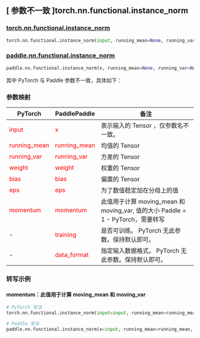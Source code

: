## [ 参数不一致 ]torch.nn.functional.instance_norm

### [torch.nn.functional.instance_norm](https://pytorch.org/docs/stable/generated/torch.nn.functional.instance_norm.html#torch.nn.functional.instance_norm)

```python
torch.nn.functional.instance_norm(input, running_mean=None, running_var=None, weight=None, bias=None, use_input_stats=True, momentum=0.1, eps=1e-05)
```

### [paddle.nn.functional.instance_norm](https://www.paddlepaddle.org.cn/documentation/docs/zh/develop/api/paddle/nn/functional/instance_norm_cn.html#instance-norm)
```python
paddle.nn.functional.instance_norm(x, running_mean=None, running_var=None, weight=None, bias=None, training=False, eps=1e-05, momentum=0.9, use_input_stats=True, data_format='NCHW', name=None)
```

其中 PyTorch 与 Paddle 参数不一致，具体如下：
### 参数映射

| PyTorch       | PaddlePaddle | 备注                                                   |
| ------------- | ------------ | ------------------------------------------------------ |
| <font color='red'> input </font> | <font color='red'> x </font> | 表示输入的 Tensor ，仅参数名不一致。  |
| <font color='red'> running_mean </font>   | <font color='red'> running_mean </font>   | 均值的 Tensor               |
| <font color='red'> running_var </font>   | <font color='red'> running_var </font>   | 方差的 Tensor               |
| <font color='red'> weight </font>   | <font color='red'> weight </font>   | 权重的 Tensor               |
| <font color='red'> bias </font>   | <font color='red'> bias </font>   | 偏置的 Tensor               |
| <font color='red'> eps  </font>         |    <font color='red'> eps  </font>         | 为了数值稳定加在分母上的值             |
| <font color='red'> momentum </font>             | <font color='red'> momentum </font>  | 此值用于计算 moving_mean 和 moving_var, 值的大小 Paddle = 1 - PyTorch，需要转写               |
| -           |  <font color='red'> training </font>            | 是否可训练。 PyTorch 无此参数。保持默认即可。 |
| -           |  <font color='red'> data_format </font>            | 指定输入数据格式。 PyTorch 无此参数。保持默认即可。 |


### 转写示例
#### momentum：此值用于计算 moving_mean 和 moving_var
```python
# PyTorch 写法
torch.nn.functional.instance_norm(input=input, running_mean=running_mean, running_var=running_var, momentum=0.1)

# Paddle 写法
paddle.nn.functional.instance_norm(x=input, running_mean=running_mean, running_var=running_var, momentum=0.9)
```
